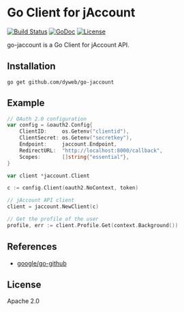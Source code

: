 # Go Client for jAccount

[![Build Status](https://github.com/dyweb/go-jaccount/workflows/Go/badge.svg)](https://github.com/dyweb/go-jaccount/actions)
[![GoDoc](https://img.shields.io/static/v1?label=godoc&message=reference&color=blue)](https://pkg.go.dev/github.com/dyweb/go-jaccount)
[![License](https://img.shields.io/github/license/dyweb/go-jaccount)](https://github.com/dyweb/go-jaccount/blob/master/LICENSE)

go-jaccount is a Go Client for jAccount API.

## Installation

```shell
go get github.com/dyweb/go-jaccount
```

## Example

```go
// OAuth 2.0 configuration
var config = &oauth2.Config{
    ClientID:     os.Getenv("clientid"),
    ClientSecret: os.Getenv("secretkey"),
    Endpoint:     jaccount.Endpoint,
    RedirectURL:  "http://localhost:8000/callback",
    Scopes:       []string{"essential"},
}

var client *jaccount.Client

c := config.Client(oauth2.NoContext, token)

// jAccount API client
client = jaccount.NewClient(c)

// Get the profile of the user
profile, err := client.Profile.Get(context.Background())
```

## References

- [google/go-github](https://github.com/google/go-github)

## License

Apache 2.0
